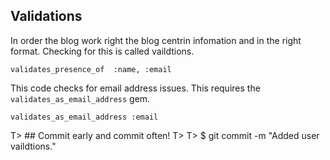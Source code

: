 ## Validations
In order the blog work right the blog centrin infomation and in the right format. Checking for this is called vaildtions.

	validates_presence_of  :name, :email

This code checks for email address issues. This requires the `validates_as_email_address` gem.

	validates_as_email_address :email


T> ## Commit early and commit often!
T>
T> 	$ git commit -m "Added user vaildtions."
